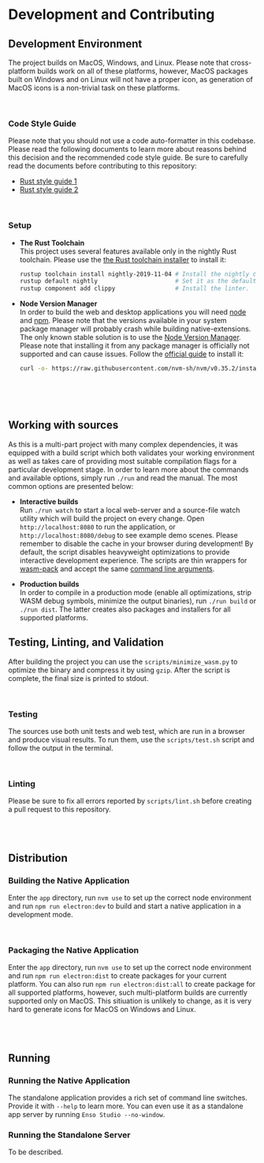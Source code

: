 # Development and Contributing


## Development Environment
The project builds on MacOS, Windows, and Linux. Please note that cross-platform builds work on all
of these platforms, however, MacOS packages built on Windows and on Linux will not have a proper 
icon, as generation of MacOS icons is a non-trivial task on these platforms.

<br/>

### Code Style Guide
Please note that you should not use a code auto-formatter in this codebase. Please read the following
documents to learn more about reasons behind this decision and the recommended code style guide. 
Be sure to carefully read the documents before contributing to this repository:
- [Rust style guide 1](https://github.com/luna/basegl/blob/master/docs/style-guide.md)
- [Rust style guide 2](https://github.com/luna/enso/blob/master/doc/rust-style-guide.md) 

<br/>

### Setup
- **The Rust Toolchain**  
  This project uses several features available only in the nightly Rust toolchain.
Please use the [the Rust toolchain installer](https://rustup.rs) to install it:

  ```bash
  rustup toolchain install nightly-2019-11-04 # Install the nightly channel.
  rustup default nightly                      # Set it as the default one.
  rustup component add clippy                 # Install the linter.
  ```

- **Node Version Manager**  
  In order to build the web and desktop applications you will need [node](https://nodejs.org) and 
[npm](https://www.npmjs.com). Please note that the versions available in your system package manager
will probably crash while building native-extensions. The only known stable solution is to use the 
[Node Version Manager](https://github.com/nvm-sh/nvm). Please note that installing it from any 
package manager is officially not supported and can cause issues. Follow the 
[official guide](https://github.com/nvm-sh/nvm#installing-and-updating) to install it:

  ```bash
  curl -o- https://raw.githubusercontent.com/nvm-sh/nvm/v0.35.2/install.sh | bash
  ```

<br/>
<br/>
<br/>

## Working with sources
As this is a multi-part project with many complex dependencies, it was equipped with a build script
which both validates your working environment as well as takes care of providing most suitable 
compilation flags for a particular development stage. In order to learn more about the commands and 
available options, simply run `./run` and read the manual. The most common options are presented 
below:

- **Interactive builds**  
  Run `./run watch` to start a local web-server and a source-file watch utility which will build the 
  project on every change. Open `http://localhost:8080` to run the application, or 
  `http://localhost:8080/debug` to see example demo scenes. Please remember to disable the cache in 
  your browser during development! By default, the script disables heavyweight optimizations to 
  provide interactive development experience. The scripts are thin wrappers for 
  [wasm-pack](https://github.com/rustwasm/wasm-pack) and accept the same 
  [command line arguments](https://rustwasm.github.io/wasm-pack/book/commands/build.html).

- **Production builds**  
  In order to compile in a production mode (enable all optimizations, strip WASM debug symbols, 
  minimize the output binaries), run `./run build` or `./run dist`. The latter creates also packages
  and installers for all supported platforms.


## Testing, Linting, and Validation



After building the project you can use the `scripts/minimize_wasm.py` to optimize 
the binary and compress it by using `gzip`. After the script is complete, the
final size is printed to stdout.

<br/>

### Testing
The sources use both unit tests and web test, which are run in a browser and
produce visual results. To run them, use the `scripts/test.sh` script and follow
the output in the terminal.

<br/>

### Linting 
Please be sure to fix all errors reported by `scripts/lint.sh` before creating a
pull request to this repository.

<br/>
<br/>

## Distribution

### Building the Native Application
Enter the `app` directory, run `nvm use` to set up the correct node environment and run `npm run electron:dev` to build and start a native application in a development mode. 

<br/>

### Packaging the Native Application
Enter the `app` directory, run `nvm use` to set up the correct node environment and run `npm run electron:dist` to create packages for your current platform. You can also run `npm run electron:dist:all` to create package for all supported platforms, however, such multi-platform builds are currently supported only on MacOS. This sitiuation is unlikely to change, as it is very hard to generate icons for MacOS on Windows and Linux.

<br/>
<br/>

## Running

### Running the Native Application
The standalone application provides a rich set of command line switches. Provide it with `--help` to learn more. You can even use it as a standalone app server by running `Enso Studio --no-window`.


### Running the Standalone Server
To be described.



